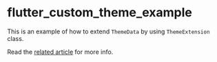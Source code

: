 # flutter_custom_theme_example

This is an example of how to extend `ThemeData` by using `ThemeExtension` class.

Read the [related article](https://crizantlai.medium.com/flutter-3-how-to-extend-themedata-56b8923bf1aa) for more info.